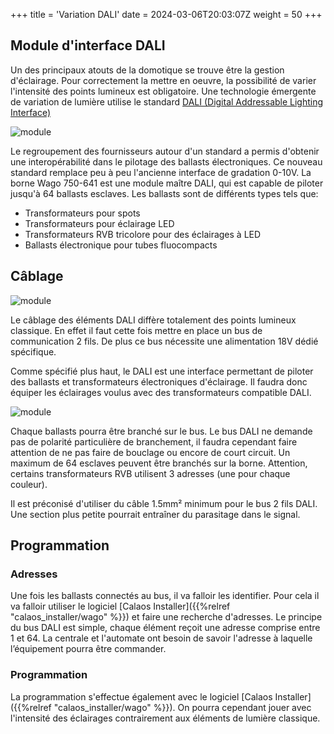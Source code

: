 +++
title = 'Variation DALI'
date = 2024-03-06T20:03:07Z
weight = 50
+++

## Module d'interface DALI

Un des principaux atouts de la domotique se trouve être la gestion d'éclairage. Pour correctement la mettre en oeuvre, la possibilité de varier l'intensité des points lumineux est obligatoire. Une technologie émergente de variation de lumière utilise le standard [DALI (Digital Addressable Lighting Interface)](http://fr.wikipedia.org/wiki/Protocole_Dali)

![module](/en/hardware/wago/images/borne_dali.jpg?width=20pc&classes=shadow)

Le regroupement des fournisseurs autour d'un standard a permis d'obtenir une interopérabilité dans le pilotage des ballasts électroniques. Ce nouveau standard remplace peu à peu l'ancienne interface de gradation 0-10V. La borne Wago 750-641 est une module maître DALI, qui est capable de piloter jusqu'à 64 ballasts esclaves. Les ballasts sont de différents types tels que:

- Transformateurs pour spots
- Transformateurs pour éclairage LED
- Transformateurs RVB tricolore pour des éclairages à LED
- Ballasts électronique pour tubes fluocompacts

## Câblage

![module](/en/hardware/wago/images/wago-288-895.jpg?width=5pc&classes=shadow)

Le câblage des éléments DALI diffère totalement des points lumineux classique. En effet il faut cette fois mettre en place un bus de communication 2 fils. De plus ce bus nécessite une alimentation 18V dédié spécifique.

Comme spécifié plus haut, le DALI est une interface permettant de piloter des ballasts et transformateurs électroniques d'éclairage. Il faudra donc équiper les éclairages voulus avec des transformateurs compatible DALI.

![module](/en/hardware/wago/images/schema_dali.png?width=20pc&classes=shadow)

Chaque ballasts pourra être branché sur le bus. Le bus DALI ne demande pas de polarité particulière de branchement, il faudra cependant faire attention de ne pas faire de bouclage ou encore de court circuit. Un maximum de 64 esclaves peuvent être branchés sur la borne. Attention, certains transformateurs RVB utilisent 3 adresses (une pour chaque couleur).

Il est préconisé d'utiliser du câble 1.5mm² minimum pour le bus 2 fils DALI. Une section plus petite pourrait entraîner du parasitage dans le signal.

## Programmation

### Adresses

Une fois les ballasts connectés au bus, il va falloir les identifier. Pour cela il va falloir utiliser le logiciel [Calaos Installer]({{%relref "calaos_installer/wago" %}}) et faire une recherche d'adresses. Le principe du bus DALI est simple, chaque élément reçoit une adresse comprise entre 1 et 64. La centrale et l'automate ont besoin de savoir l'adresse à laquelle l’équipement pourra être commander.

### Programmation

La programmation s'effectue également avec le logiciel [Calaos Installer]({{%relref "calaos_installer/wago" %}}). On pourra cependant jouer avec l'intensité des éclairages contrairement aux éléments de lumière classique.
